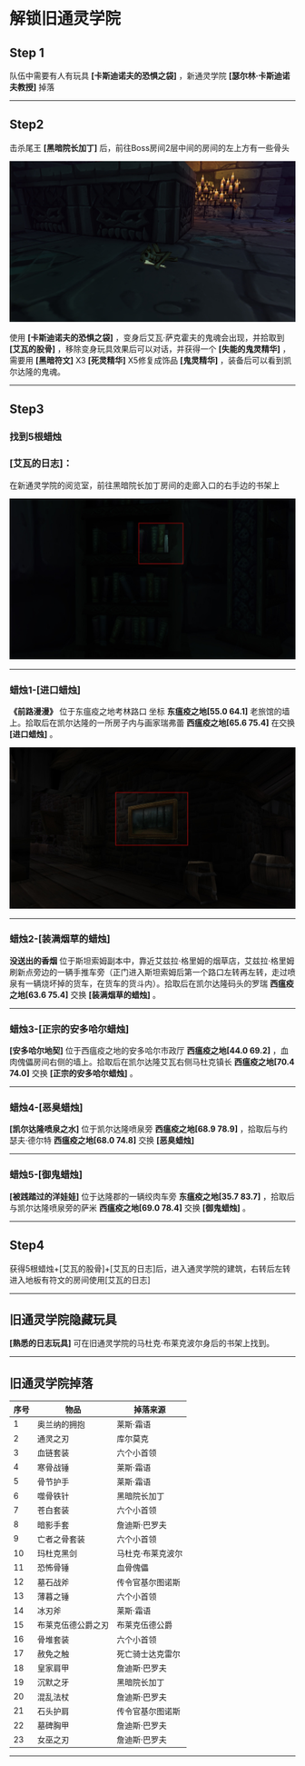 # 解锁旧通灵学院

## Step 1

队伍中需要有人有玩具 **[卡斯迪诺夫的恐惧之袋]** ，新通灵学院 **[瑟尔林·卡斯迪诺夫教授]** 掉落

---

## Step2

击杀尾王 **[黑暗院长加丁]** 后，前往Boss房间2层中间的房间的左上方有一些骨头

![scholomance001](img/scholomance001.png)


使用 **[卡斯迪诺夫的恐惧之袋]** ，变身后艾瓦·萨克霍夫的鬼魂会出现，并拾取到 **[艾瓦的股骨]** ，移除变身玩具效果后可以对话，并获得一个 **[失能的鬼灵精华]** ，需要用 **[黑暗符文]** X3 **[死灵精华]** X5修复成饰品 **[鬼灵精华]** ，装备后可以看到凯尔达隆的鬼魂。

---

## Step3

### 找到5根蜡烛

### [艾瓦的日志]：

在新通灵学院的阅览室，前往黑暗院长加丁房间的走廊入口的右手边的书架上

![scholomance002](img/scholomance002.png)

---

### 蜡烛1-[进口蜡烛]

**《前路漫漫》** 位于东瘟疫之地考林路口 坐标 **东瘟疫之地[55.0 64.1]** 老旅馆的墙上。拾取后在凯尔达隆的一所房子内与画家瑞弗蕾 **西瘟疫之地[65.6 75.4]** 在交换 **[进口蜡烛]** 。

![scholomance003](img/scholomance003.png)

---

### 蜡烛2-[装满烟草的蜡烛]

**没送出的香烟** 位于斯坦索姆副本中，靠近艾兹拉·格里姆的烟草店，艾兹拉·格里姆刷新点旁边的一辆手推车旁（正门进入斯坦索姆后第一个路口左转再左转，走过喷泉有一辆烧坏掉的货车，在货车的货斗内）。拾取后在凯尔达隆码头的罗瑞 **西瘟疫之地[63.6 75.4]** 交换 **[装满烟草的蜡烛]** 。

---

### 蜡烛3-[正宗的安多哈尔蜡烛]

**[安多哈尔地契]** 位于西瘟疫之地的安多哈尔市政厅 **西瘟疫之地[44.0 69.2]** ，血肉傀儡房间右侧的墙上。拾取后在凯尔达隆艾瓦右侧马杜克镇长 **西瘟疫之地[70.4 74.0]** 交换 **[正宗的安多哈尔蜡烛]** 。

---

### 蜡烛4-[恶臭蜡烛]

**[凯尔达隆喷泉之水]** 位于凯尔达隆喷泉旁 **西瘟疫之地[68.9 78.9]** ，拾取后与约瑟夫·德尔特 **西瘟疫之地[68.0 74.8]** 交换 **[恶臭蜡烛]**

---

### 蜡烛5-[御鬼蜡烛]

**[被践踏过的洋娃娃]** 位于达隆郡的一辆绞肉车旁 **东瘟疫之地[35.7 83.7]** ，拾取后与凯尔达隆喷泉旁的萨米 **西瘟疫之地[69.0 78.4]** 交换 **[御鬼蜡烛]** 。

---

## Step4

获得5根蜡烛+[艾瓦的股骨]+[艾瓦的日志]后，进入通灵学院的建筑，右转后左转进入地板有符文的房间使用[艾瓦的日志]

---

## 旧通灵学院隐藏玩具

**[熟悉的日志玩具]** 可在旧通灵学院的马杜克·布莱克波尔身后的书架上找到。

---

## 旧通灵学院掉落

| 序号 | 物品               | 掉落来源          |
| ---- | ------------------ | ----------------- |
| 1    | 奥兰纳的拥抱       | 莱斯·霜语         |
| 2    | 通灵之刃           | 库尔莫克          |
| 3    | 血链套装           | 六个小首领        |
| 4    | 寒骨战锤           | 莱斯·霜语         |
| 5    | 骨节护手           | 莱斯·霜语         |
| 6    | 噬骨铁针           | 黑暗院长加丁      |
| 7    | 苍白套装           | 六个小首领        |
| 8    | 暗影手套           | 詹迪斯·巴罗夫     |
| 9    | 亡者之骨套装       | 六个小首领        |
| 10   | 玛杜克黑剑         | 马杜克·布莱克波尔 |
| 11   | 恐怖骨锤           | 血骨傀儡          |
| 12   | 墓石战斧           | 传令官基尔图诺斯  |
| 13   | 薄暮之锤           | 六个小首领        |
| 14   | 冰刃斧             | 莱斯·霜语         |
| 15   | 布莱克伍德公爵之刃 | 布莱克伍德公爵    |
| 16   | 骨堆套装           | 六个小首领        |
| 17   | 赦免之触           | 死亡骑士达克雷尔  |
| 18   | 皇家肩甲           | 詹迪斯·巴罗夫     |
| 19   | 沉默之牙           | 黑暗院长加丁      |
| 20   | 混乱法杖           | 詹迪斯·巴罗夫     |
| 21   | 石头护肩           | 传令官基尔图诺斯  |
| 22   | 墓碑胸甲           | 詹迪斯·巴罗夫     |
| 23   | 女巫之刃           | 詹迪斯·巴罗夫     |

---
